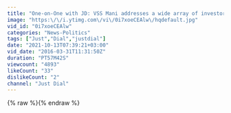 ```yaml
---
title: "One-on-One with JD: VSS Mani addresses a wide array of investor queries with Axis Capital"
image: "https:\/\/i.ytimg.com\/vi\/0i7xoeCEAlw\/hqdefault.jpg"
vid_id: "0i7xoeCEAlw"
categories: "News-Politics"
tags: ["Just","Dial","justdial"]
date: "2021-10-13T07:39:21+03:00"
vid_date: "2016-03-31T11:31:50Z"
duration: "PT57M42S"
viewcount: "4893"
likeCount: "33"
dislikeCount: "2"
channel: "Just Dial"
---
```

{% raw %}{% endraw %}
